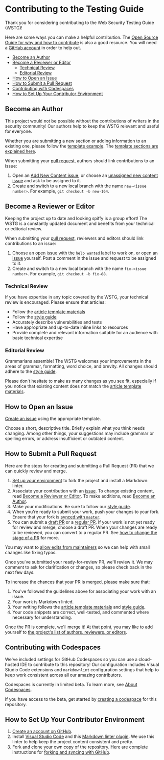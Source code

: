 # Contributing to the Testing Guide

Thank you for considering contributing to the Web Security Testing Guide (WSTG)!

Here are some ways you can make a helpful contribution. The [Open Source Guide for why and how to contribute](https://opensource.guide/how-to-contribute/) is also a good resource. You will need a [GitHub account](https://help.github.com/en/github/getting-started-with-github/signing-up-for-a-new-github-account) in order to help out.

- [Become an Author](#become-an-author)
- [Become a Reviewer or Editor](#become-a-reviewer-or-editor)
  - [Technical Review](#technical-review)
  - [Editorial Review](#editorial-review)
- [How to Open an Issue](#how-to-open-an-issue)
- [How to Submit a Pull Request](#how-to-submit-a-pull-request)
- [Contributing with Codespaces](#contributing-with-codespaces)
- [How to Set Up Your Contributor Environment](#how-to-set-up-your-contributor-environment)

## Become an Author

This project would not be possible without the contributions of writers in the security community! Our authors help to keep the WSTG relevant and useful for everyone.

Whether you are submitting a new section or adding information to an existing one, please follow the [template example](template/999-Foo_Testing/1-Testing_for_a_Cat_in_a_Box.md). The [template sections are explained here](template/999-Foo_Testing/2-Template_Explanation.md).

When submitting your [pull request](#how-to-submit-a-pull-request), authors should link contributions to an issue:

1. Open an [Add New Content issue](https://github.com/OWASP/wstg/issues/new?assignees=&labels=New&template=new-content.md&title=), or choose an [unassigned new content issue](https://github.com/OWASP/wstg/issues?q=is%3Aopen+is%3Aissue+label%3ANew+no%3Aassignee) and ask to be assigned to it.
2. Create and switch to a new local branch with the name `new-<issue number>`. For example, `git checkout -b new-164`.

## Become a Reviewer or Editor

Keeping the project up to date and looking spiffy is a group effort! The WSTG is a constantly updated document and benefits from your technical or editorial review.

When submitting your [pull request](#how-to-submit-a-pull-request), reviewers and editors should link contributions to an issue:

1. Choose an [open issue with the `help wanted` label](https://github.com/OWASP/wstg/labels/help%20wanted) to work on, or [open an issue](https://github.com/OWASP/wstg/issues/new/choose) yourself. Post a comment in the issue and request to be assigned to it.
2. Create and switch to a new local branch with the name `fix-<issue number>`. For example, `git checkout -b fix-88`.

### Technical Review

If you have expertise in any topic covered by the WSTG, your technical review is encouraged. Please ensure that articles:

- Follow the [article template materials](template)
- Follow the [style guide](style_guide.md)
- Accurately describe vulnerabilities and tests
- Have appropriate and up-to-date inline links to resources
- Provide complete and relevant information suitable for an audience with basic technical expertise

### Editorial Review

Grammarians assemble! The WSTG welcomes your improvements in the areas of grammar, formatting, word choice, and brevity. All changes should adhere to the [style guide](style_guide.md).

Please don't hesitate to make as many changes as you see fit, especially if you notice that existing content does not match the [article template materials](template).

## How to Open an Issue

[Create an issue](https://github.com/OWASP/wstg/issues/new/choose) using the appropriate template.

Choose a short, descriptive title. Briefly explain what you think needs changing. Among other things, your suggestions may include grammar or spelling errors, or address insufficient or outdated content.

## How to Submit a Pull Request

Here are the steps for creating and submitting a Pull Request (PR) that we can quickly review and merge.

1. [Set up your environment](#how-to-set-up-your-contributor-environment) to fork the project and install a Markdown linter.
2. Associate your contribution with an [issue](https://github.com/OWASP/wstg/issues). To change existing content, read [Become a Reviewer or Editor](#become-a-reviewer-or-editor). To make additions, read [Become an Author](#become-an-author).
3. Make your modifications. Be sure to follow our [style guide](style_guide.md).
4. When you're ready to submit your work, push your changes to your fork. Ensure that your fork is [synced with `master`](https://help.github.com/en/github/collaborating-with-issues-and-pull-requests/syncing-a-fork).
5. You can submit a [draft PR](https://help.github.com/en/github/collaborating-with-issues-and-pull-requests/about-pull-requests#draft-pull-requests) or a [regular PR](https://help.github.com/en/github/collaborating-with-issues-and-pull-requests/creating-a-pull-request-from-a-fork). If your work is not yet ready for review and merge, choose a draft PR. When your changes are ready to be reviewed, you can convert to a regular PR. See [how to change the stage of a PR](https://help.github.com/en/github/collaborating-with-issues-and-pull-requests/changing-the-stage-of-a-pull-request) for more.

You may want to [allow edits from maintainers](https://help.github.com/en/github/collaborating-with-issues-and-pull-requests/allowing-changes-to-a-pull-request-branch-created-from-a-fork) so we can help with small changes like fixing typos.

Once you've submitted your ready-for-review PR, we'll review it. We may comment to ask for clarification or changes, so please check back in the next few days.

To increase the chances that your PR is merged, please make sure that:

1. You've followed the guidelines above for associating your work with an issue.
2. Your work is Markdown linted.
3. Your writing follows the [article template materials](template) and [style guide](style_guide.md).
4. Your code snippets are correct, well-tested, and commented where necessary for understanding.

Once the PR is complete, we'll merge it! At that point, you may like to add yourself to [the project's list of authors, reviewers, or editors](document/1-Frontispiece/README.md).

## Contributing with Codespaces

We've included settings for GitHub Codespaces so you can use a cloud-hosted IDE to contribute to this repository! Our configuration includes Visual Studio Code extensions and `markdownlint` configuration settings that help to keep work consistent across all our amazing contributors.

Codespaces is currently in limited beta. To learn more, see [About Codespaces](https://docs.github.com/en/github/developing-online-with-codespaces/about-codespaces).

If you have access to the beta, get started by [creating a codespace](https://docs.github.com/en/github/developing-online-with-codespaces/creating-a-codespace) for this repository.

## How to Set Up Your Contributor Environment

1. [Create an account on GitHub](https://help.github.com/en/github/getting-started-with-github/signing-up-for-a-new-github-account).
2. Install [Visual Studio Code](https://code.visualstudio.com/) and this [Markdown linter plugin](https://github.com/DavidAnson/vscode-markdownlint#install). We use this linter to help keep the project content consistent and pretty.
3. Fork and clone your own copy of the repository. Here are complete instructions for [forking and syncing with GitHub](https://help.github.com/en/github/getting-started-with-github/fork-a-repo).
